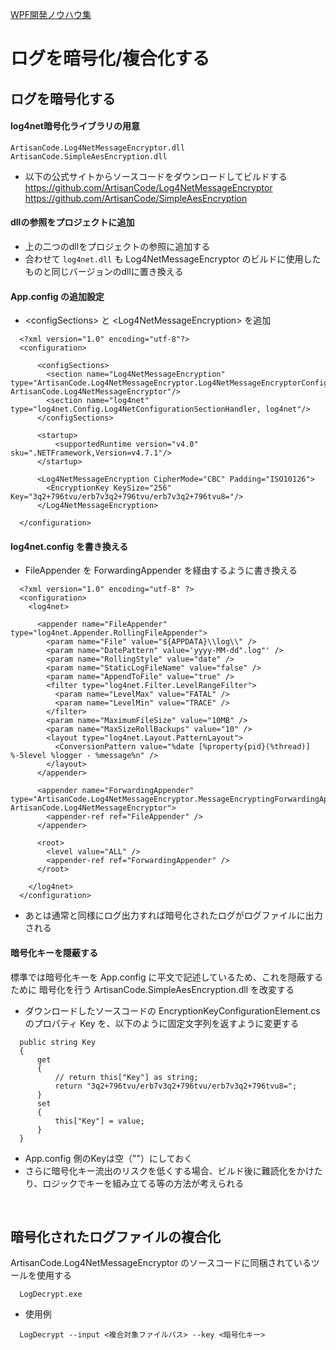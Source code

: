 [WPF開発ノウハウ集](../../index.md)
# ログを暗号化/複合化する

## ログを暗号化する

#### log4net暗号化ライブラリの用意
```
ArtisanCode.Log4NetMessageEncryptor.dll
ArtisanCode.SimpleAesEncryption.dll
```
- 以下の公式サイトからソースコードをダウンロードしてビルドする
    https://github.com/ArtisanCode/Log4NetMessageEncryptor
    https://github.com/ArtisanCode/SimpleAesEncryption 

#### dllの参照をプロジェクトに追加
- 上の二つのdllをプロジェクトの参照に追加する
- 合わせて `log4net.dll` も Log4NetMessageEncryptor のビルドに使用したものと同じバージョンのdllに置き換える

#### App.config の追加設定

 - \<configSections> と \<Log4NetMessageEncryption> を追加

```
  <?xml version="1.0" encoding="utf-8"?>
  <configuration>
      
      <configSections>
        <section name="Log4NetMessageEncryption" type="ArtisanCode.Log4NetMessageEncryptor.Log4NetMessageEncryptorConfiguration, ArtisanCode.Log4NetMessageEncryptor"/>
        <section name="log4net" type="log4net.Config.Log4NetConfigurationSectionHandler, log4net"/>
      </configSections>
      
      <startup> 
          <supportedRuntime version="v4.0" sku=".NETFramework,Version=v4.7.1"/>
      </startup>

      <Log4NetMessageEncryption CipherMode="CBC" Padding="ISO10126">
        <EncryptionKey KeySize="256" Key="3q2+796tvu/erb7v3q2+796tvu/erb7v3q2+796tvu8="/>
      </Log4NetMessageEncryption>

  </configuration>
```

#### log4net.config を書き換える
- FileAppender を ForwardingAppender を経由するように書き換える
```
  <?xml version="1.0" encoding="utf-8" ?>
  <configuration>
    <log4net>

      <appender name="FileAppender" type="log4net.Appender.RollingFileAppender">
        <param name="File" value="${APPDATA}\\log\\" />
        <param name="DatePattern" value='yyyy-MM-dd".log"' />
        <param name="RollingStyle" value="date" />
        <param name="StaticLogFileName" value="false" />
        <param name="AppendToFile" value="true" />
        <filter type="log4net.Filter.LevelRangeFilter">
          <param name="LevelMax" value="FATAL" />
          <param name="LevelMin" value="TRACE" />
        </filter>
        <param name="MaximumFileSize" value="10MB" />
        <param name="MaxSizeRollBackups" value="10" />
        <layout type="log4net.Layout.PatternLayout">
          <ConversionPattern value="%date [%property{pid}(%thread)] %-5level %logger - %message%n" />
        </layout>
      </appender>

      <appender name="ForwardingAppender" type="ArtisanCode.Log4NetMessageEncryptor.MessageEncryptingForwardingAppender, ArtisanCode.Log4NetMessageEncryptor">
        <appender-ref ref="FileAppender" />
      </appender>

      <root>
        <level value="ALL" />
        <appender-ref ref="ForwardingAppender" />
      </root>

    </log4net>
  </configuration>
```

- あとは通常と同様にログ出力すれば暗号化されたログがログファイルに出力される

#### 暗号化キーを隠蔽する
標準では暗号化キーを App.config に平文で記述しているため、これを隠蔽するために
暗号化を行う ArtisanCode.SimpleAesEncryption.dll を改変する
- ダウンロードしたソースコードの EncryptionKeyConfigurationElement.cs のプロパティ Key を、以下のように固定文字列を返すように変更する
```
  public string Key
  {
      get
      {
          // return this["Key"] as string;
          return "3q2+796tvu/erb7v3q2+796tvu/erb7v3q2+796tvu8=";
      }
      set
      {
          this["Key"] = value;
      }
  }
```
- App.config 側のKeyは空（""）にしておく
- さらに暗号化キー流出のリスクを低くする場合、ビルド後に難読化をかけたり、ロジックでキーを組み立てる等の方法が考えられる

<br/>

## 暗号化されたログファイルの複合化

ArtisanCode.Log4NetMessageEncryptor のソースコードに同梱されているツールを使用する
```
  LogDecrypt.exe
```
- 使用例
```
  LogDecrypt --input <複合対象ファイルパス> --key <暗号化キー> 
```